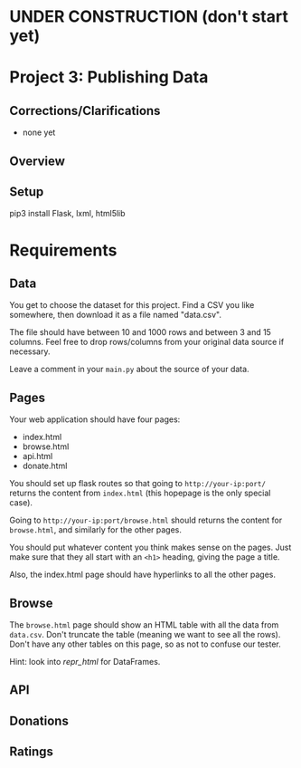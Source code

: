 # UNDER CONSTRUCTION (don't start yet)

# Project 3: Publishing Data

## Corrections/Clarifications

* none yet

## Overview


## Setup

pip3 install Flask, lxml, html5lib

# Requirements

## Data

You get to choose the dataset for this project.  Find a CSV you like
somewhere, then download it as a file named "data.csv".

The file should have between 10 and 1000 rows and between 3 and 15
columns.  Feel free to drop rows/columns from your original data
source if necessary.

Leave a comment in your `main.py` about the source of your data.

## Pages

Your web application should have four pages:
* index.html
* browse.html
* api.html
* donate.html

You should set up flask routes so that going to `http://your-ip:port/`
returns the content from `index.html` (this hopepage is the only
special case).

Going to `http://your-ip:port/browse.html` should returns the content
for `browse.html`, and similarly for the other pages.

You should put whatever content you think makes sense on the pages.
Just make sure that they all start with an `<h1>` heading, giving the
page a title.

Also, the index.html page should have hyperlinks to all the other
pages.

## Browse

The `browse.html` page should show an HTML table with all the data
from `data.csv`.  Don't truncate the table (meaning we want to see all
the rows).  Don't have any other tables on this page, so as not to
confuse our tester.

Hint: look into _repr_html_ for DataFrames.

## API

## Donations

## Ratings

